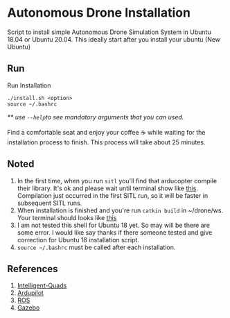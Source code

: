 # Autonomous Drone Installation

Script to install simple Autonomous Drone Simulation System in Ubuntu 18.04 or Ubuntu 20.04. This ideally start after you install your ubuntu (New Ubuntu)

## Run
Run Installation
```
./install.sh <option>
source ~/.bashrc
```
<i>** use ```--help```to see mandatory arguments that you can used.</i></br></br>
Find a comfortable seat and enjoy your coffee :coffee: while waiting for the installation process to finish. This process will take about 25 minutes.

## Noted
1. In the first time, when you run ``sitl`` you'll find that arducopter compile their library. It's ok and please wait until terminal show like [this](images/first_sitl.png). Compilation just occurred in the first SITL run, so it will be faster in subsequent SITL runs.
2. When installation is finished and you're run ```catkin build``` in ~/drone/ws. Your terminal should looks like [this](images/build.png)
3. I am not tested this shell for Ubuntu 18 yet. So may will be there are some error. I would like say thanks if there someone tested and give correction for Ubuntu 18 installation script.
4. ```source ~/.bashrc``` must be called after each installation.

## References
1. [Intelligent-Quads](https://github.com/Intelligent-Quads)
2. [Ardupilot](https://github.com/Ardupilot)
3. [ROS](https://github.com/ros)
4. [Gazebo](https://gazebosim.org/home)
